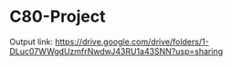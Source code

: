 # C80-Project

Output link: https://drive.google.com/drive/folders/1-DLuc07WWgdUzmfrNwdwJ43RU1a43SNN?usp=sharing
